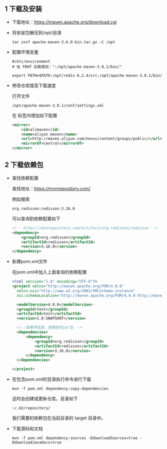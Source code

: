 ## 1 下载及安装

- 下载地址：https://maven.apache.org/download.cgi

- 将安装包解压到/opt/目录

  ```shell
  tar zxvf apache-maven-3.6.0-bin.tar.gz –C /opt
  ```

- 配置环境变量

  ```
  #/etc/environment 
  # 在 PAHT 后面增加：":/opt/apache-maven-3.8.1/bin/"

  export PATH=$PATH:/opt/redis-6.2.4/src:/opt/apache-maven-3.8.1/bin/
  ```
  
- 修改仓库提高下载速度

  打开文件

  ```
  /opt/apache-maven-3.8.1/conf/settings.xml
  ```

  在 <mirrors> 标签内增加如下配置

  ```xml
  <mirror>
      <id>alimaven</id>
      <name>aliyun maven</name>
      <url>http://maven.aliyun.com/nexus/content/groups/public/</url>
      <mirrorOf>central</mirrorOf>
  </mirror>
  ```




## 2 下载依赖包

- 查找依赖配置

  查找地址：https://mvnrepository.com/

  例如搜索

  ```
  org.redisson:redisson:3.16.0
  ```

  可以查询到依赖配置如下

  ```xml
  <!-- https://mvnrepository.com/artifact/org.redisson/redisson -->
  <dependency>
      <groupId>org.redisson</groupId>
      <artifactId>redisson</artifactId>
      <version>3.16.0</version>
  </dependency>
  ```

- 新建pom.xml文件

  在pom.xml中加入上面查询的依赖配置

  ```xml
  <?xml version="1.0" encoding="UTF-8"?>
  <project xmlns="http://maven.apache.org/POM/4.0.0"
  	xmlns:xsi="http://www.w3.org/2001/XMLSchema-instance"
  	xsi:schemaLocation="http://maven.apache.org/POM/4.0.0 http://maven.apache.org/xsd/maven-4.0.0.xsd">
  
  	<modelVersion>4.0.0</modelVersion>
  	<groupId>test</groupId>
  	<artifactId>test</artifactId>
  	<version>1.0-SNAPSHOT</version>
  
  	<!--依赖项信息，依赖到的jar包 -->
  	<dependencies>
  		<dependency>
  			<groupId>org.redisson</groupId>
  			<artifactId>redisson</artifactId>
  			<version>3.16.0</version>
  		</dependency>
  	</dependencies>
  
  </project>
  ```

- 在包含pom.xml的目录执行命令进行下载

  ```shell
  mvn -f pom.xml dependency:copy-dependencies
  ```

  这时会创建或更新仓库，目录如下

  ```
  ~/.m2/repository/
  ```

  我们需要的依赖包在当前目录的 target 目录中。
  
- 下载源码和文档

  ```shell
  mvn -f pom.xml dependency:sources -DdownloadSources=true -DdownloadJavadocs=true
  ```

  

